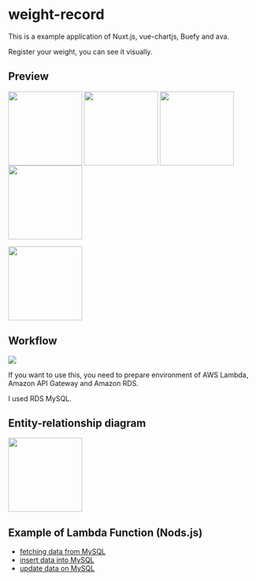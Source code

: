 # weight-record

This is a example application of Nuxt.js, vue-chartjs, Buefy and ava.

Register your weight, you can see it visually.

## Preview

<p>
    <img valign="top" src="https://raw.githubusercontent.com/aytdm/weight-record/images/ss_total.png" width="150">
    <img valign="top" src="https://raw.githubusercontent.com/aytdm/weight-record/images/ss_jan.png" width="150">
    <img valign="top" src="https://raw.githubusercontent.com/aytdm/weight-record/images/ss_feb.png" width="150">
    <img valign="top" src="https://raw.githubusercontent.com/aytdm/weight-record/images/ss_error.png" width="150">
</p>
<p><img valign="top" src="https://raw.githubusercontent.com/aytdm/weight-record/images/ss_register.png" width="150"></p>

## Workflow

<img src="https://cdn-ak.f.st-hatena.com/images/fotolife/a/aytdm/20180209/20180209152837.png">

If you want to use this, you need to prepare environment of AWS Lambda, Amazon API Gateway and Amazon RDS.

I used RDS MySQL.

## Entity-relationship diagram

<img src="https://raw.githubusercontent.com/aytdm/weight-record/images/erd.png" width="150">

## Example of Lambda Function (Nods.js)

* [fetching data from MySQL](https://gist.github.com/aytdm/f73f329fb5e7d0537aac1180f3f4298b)
* [insert data into MySQL](https://gist.github.com/aytdm/51eda9d98304c57f8c5f82d95344dd39)
* [update data on MySQL](https://gist.github.com/aytdm/68f4845288ac6f9cbc0a0f1e628bb764)
